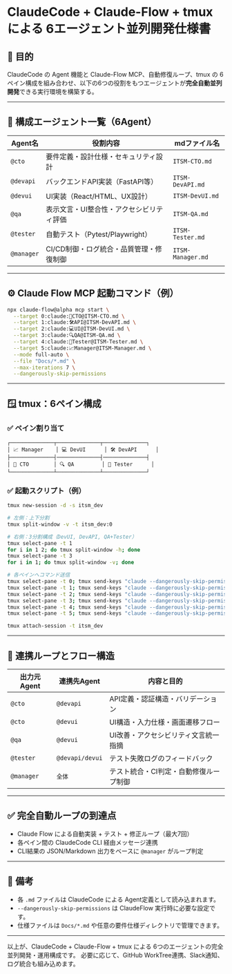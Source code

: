 # ClaudeCode + Claude-Flow + tmux による 6エージェント並列開発仕様書

## 🎯 目的

ClaudeCode の Agent 機能と Claude-Flow MCP、自動修復ループ、tmux の 6ペイン構成を組み合わせ、以下の6つの役割をもつエージェントが**完全自動並列開発**できる実行環境を構築する。

---

## 🧩 構成エージェント一覧（6Agent）

| Agent名     | 役割内容                     | mdファイル名           |
| ---------- | ------------------------ | ----------------- |
| `@cto`     | 要件定義・設計仕様・セキュリティ設計       | `ITSM-CTO.md`     |
| `@devapi`  | バックエンドAPI実装（FastAPI等）    | `ITSM-DevAPI.md`  |
| `@devui`   | UI実装（React/HTML、UX設計）    | `ITSM-DevUI.md`   |
| `@qa`      | 表示文言・UI整合性・アクセシビリティ評価    | `ITSM-QA.md`      |
| `@tester`  | 自動テスト（Pytest/Playwright） | `ITSM-Tester.md`  |
| `@manager` | CI/CD制御・ログ統合・品質管理・修復制御   | `ITSM-Manager.md` |

---

## ⚙ Claude Flow MCP 起動コマンド（例）

```bash
npx claude-flow@alpha mcp start \
  --target 0:claude:📘CTO@ITSM-CTO.md \
  --target 1:claude:🛠️API@ITSM-DevAPI.md \
  --target 2:claude:💻UI@ITSM-DevUI.md \
  --target 3:claude:🔍QA@ITSM-QA.md \
  --target 4:claude:🧪Tester@ITSM-Tester.md \
  --target 5:claude:📈Manager@ITSM-Manager.md \
  --mode full-auto \
  --file "Docs/*.md" \
  --max-iterations 7 \
  --dangerously-skip-permissions
```

---

## 🪟 tmux：6ペイン構成

### ✅ ペイン割り当て

```
┌──────────────┬──────────────┬──────────────┐
│ 📈 Manager    │ 💻 DevUI      │ 🛠️ DevAPI      │
├──────────────┤──────────────┤──────────────┤
│ 📘 CTO        │ 🔍 QA         │ 🧪 Tester      │
└──────────────┴──────────────┴──────────────┘
```

### ✅ 起動スクリプト（例）

```bash
tmux new-session -d -s itsm_dev

# 左側：上下分割
tmux split-window -v -t itsm_dev:0

# 右側：3分割構成（DevUI, DevAPI, QA+Tester）
tmux select-pane -t 1
for i in 1 2; do tmux split-window -h; done
tmux select-pane -t 3
for i in 1; do tmux split-window -v; done

# 各ペインへコマンド送信
tmux select-pane -t 0; tmux send-keys "claude --dangerously-skip-permissions --target 5:claude:📈Manager@ITSM-Manager.md" C-m
tmux select-pane -t 1; tmux send-keys "claude --dangerously-skip-permissions --target 0:claude:📘CTO@ITSM-CTO.md" C-m
tmux select-pane -t 2; tmux send-keys "claude --dangerously-skip-permissions --target 2:claude:💻UI@ITSM-DevUI.md" C-m
tmux select-pane -t 3; tmux send-keys "claude --dangerously-skip-permissions --target 1:claude:🛠️API@ITSM-DevAPI.md" C-m
tmux select-pane -t 4; tmux send-keys "claude --dangerously-skip-permissions --target 3:claude:🔍QA@ITSM-QA.md" C-m
tmux select-pane -t 5; tmux send-keys "claude --dangerously-skip-permissions --target 4:claude:🧪Tester@ITSM-Tester.md" C-m

tmux attach-session -t itsm_dev
```

---

## 🔁 連携ループとフロー構造

| 出力元Agent   | 連携先Agent        | 内容と目的                |
| ---------- | --------------- | -------------------- |
| `@cto`     | `@devapi`       | API定義・認証構造・バリデーション   |
| `@cto`     | `@devui`        | UI構造・入力仕様・画面遷移フロー    |
| `@qa`      | `@devui`        | UI改善・アクセシビリティ文言統一指摘  |
| `@tester`  | `@devapi/devui` | テスト失敗ログのフィードバック      |
| `@manager` | `全体`            | テスト統合・CI判定・自動修復ループ制御 |

---

## ✅ 完全自動ループの到達点

* Claude Flow による自動実装 + テスト + 修正ループ（最大7回）
* 各ペイン間の ClaudeCode CLI 経由メッセージ連携
* CLI結果の JSON/Markdown 出力をベースに `@manager` がループ判定

---

## 📎 備考

* 各 `.md` ファイルは ClaudeCode による Agent定義として読み込まれます。
* `--dangerously-skip-permissions` は ClaudeFlow 実行時に必要な設定です。
* 仕様ファイルは `Docs/*.md` や任意の要件仕様ディレクトリで管理できます。

---

以上が、ClaudeCode + Claude-Flow + tmux による 6つのエージェントの完全並列開発・運用構成です。
必要に応じて、GitHub WorkTree連携、Slack通知、ログ統合も組み込めます。
